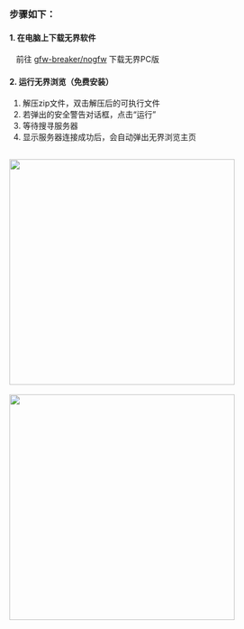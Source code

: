 ### 步骤如下：

#### 1. 在电脑上下载无界软件
&nbsp;&nbsp; 前往 [gfw-breaker/nogfw](https://github.com/gfw-breaker/nogfw/blob/master/README.md) 下载无界PC版

#### 2. 运行无界浏览（免费安装）
1. 解压zip文件，双击解压后的可执行文件
2. 若弹出的安全警告对话框，点击“运行”
3. 等待搜寻服务器
4. 显示服务器连接成功后，会自动弹出无界浏览主页 <br/>

[<img src="../blob/master/resources/windows/u_02.PNG?raw=true" width="400px"/>](../blob/master/resources/windows/u_02.PNG?raw=true) 
--
[<img src="../blob/master/resources/windows/u_03.PNG?raw=true" width="400px"/>](../blob/master/resources/windows/u_03.PNG?raw=true)